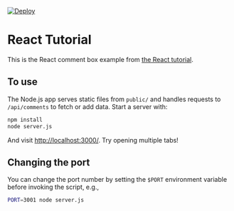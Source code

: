 [![Deploy](https://www.herokucdn.com/deploy/button.png)](https://heroku.com/deploy)

# React Tutorial

This is the React comment box example from [the React tutorial](http://facebook.github.io/react/docs/tutorial.html).

## To use

The Node.js app serves static files from `public/` and handles requests to `/api/comments` to fetch or add data. Start a server with:

```sh
npm install
node server.js
```

And visit <http://localhost:3000/>. Try opening multiple tabs!

## Changing the port

You can change the port number by setting the `$PORT` environment variable before invoking the script, e.g.,

```sh
PORT=3001 node server.js
```
